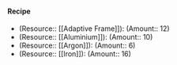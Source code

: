 #### Recipe
- (Resource:: [[Adaptive Frame]]): (Amount:: 12)
- (Resource:: [[Aluminium]]): (Amount:: 10)
- (Resource:: [[Argon]]): (Amount:: 6)
- (Resource:: [[Iron]]): (Amount:: 16)
